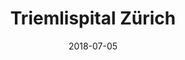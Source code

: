 ﻿---
title:          "Triemlispital Zürich"
date:           "2018-07-05"
draft:          false
robotsExclude:  true
forceNowrap:    false
---
